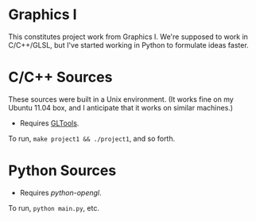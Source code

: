 Graphics I 
==========

This constitutes project work from Graphics I. We're supposed to work
in C/C++/GLSL, but I've started working in Python to formulate ideas
faster. 

C/C++ Sources 
=============

These sources were built in a Unix environment. (It works fine on my
Ubuntu 11.04 box, and I anticipate that it works on similar machines.)

* Requires [GLTools](https://github.com/HazimGazov/GLTools).

To run, `make project1 && ./project1`, and so forth.

Python Sources
==============

* Requires _python-opengl_.

To run, `python main.py`, etc.

